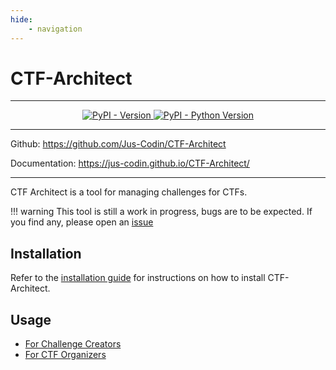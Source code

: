 ```yaml
---
hide:
    - navigation
---
```


# CTF-Architect

---

<p align="center">
    <a href="https://pypi.org/project/ctf-architect/" target="_blank">
        <img alt="PyPI - Version" src="https://img.shields.io/pypi/v/ctf-architect">
    </a>
    <a href="https://pypi.org/project/ctf-architect/" target="_blank">
        <img alt="PyPI - Python Version" src="https://img.shields.io/pypi/pyversions/ctf-architect">
    </a>
</p>

---

Github: <a href="https://github.com/Jus-Codin/CTF-Architect" target="_blank">https://github.com/Jus-Codin/CTF-Architect</a>

Documentation: <a href="https://jus-codin.github.io/CTF-Architect/" target="_blank">https://jus-codin.github.io/CTF-Architect/</a>

---

CTF Architect is a tool for managing challenges for CTFs.

!!! warning
    This tool is still a work in progress, bugs are to be expected. If you find any, please open an [issue](https://github.com/Jus-Codin/CTF-Architect/issues)


## Installation
Refer to the [installation guide](./guides/installation.md) for instructions on how to install CTF-Architect.

## Usage
- [For Challenge Creators](./guides/packaging-challenges.md)
- [For CTF Organizers](./guides/repository-setup.md)